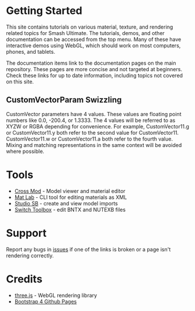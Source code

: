 ---
---
# Getting Started
This site contains tutorials on various material, texture, and rendering related topics for Smash Ultimate. 
The tutorials, demos, and other documentation can be accessed from the top menu.
Many of these have interactive demos using WebGL, which should work on most computers, phones, and tablets.  

The documentation items link to the documentation pages on the main repository. These pages are more concise and not targeted at beginners. 
Check these links for up to date information, including topics not covered on this site.

## CustomVectorParam Swizzling
CustomVector parameters have 4 values. These values are floating point numbers like 0.0, -200.4, or 1.3333. 
The 4 values will be referred to as XYZW or RGBA depending for convenience. For example, CustomVector11.g or CustomVector11.y both refer to the second value for CustomVector11. 
CustomVector11.w or CustomVector11.a both refer to the fourth value. Mixing and matching representations in the same context will be avoided where possible.

# Tools 
- <a href="https://github.com/Ploaj/SSBHLib/releases" target="_blank">Cross Mod</a> - Model viewer and material editor
- <a href="https://github.com/Ploaj/SSBHLib/releases" target="_blank">Mat Lab</a> - CLI tool for editing materials as XML
- <a href="https://github.com/Ploaj/StudioSB/releases/tag/LatestCommit" target="_blank">Studio SB</a> - create and view model imports
- <a href="https://github.com/KillzXGaming/Switch-Toolbox" target="_blank">Switch Toolbox</a> - edit BNTX and NUTEXB files

# Support
Report any bugs in [issues](https://github.com/ScanMountGoat/Smush-Material-Research/issues) if one of the links is broken or a page isn't rendering correctly.

# Credits
- <a href="https://threejs.org/" target="_blank">three.js</a> - WebGL rendering library
- <a href="https://nicolas-van.github.io/bootstrap-4-github-pages/" target="_blank">Bootstrap 4 Github Pages</a>
